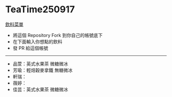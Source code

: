 # TeaTime250917

[飲料菜單](https://www.taotaotea.com.tw/pages/menu)

- 將這個 Repository Fork 到你自己的帳號底下
- 在下面輸入你想點的飲料
- 發 PR 給這個帳號

---

- 品萱：英式水果茶 微糖微冰
- 芳瑜：輕焙穀麥拿鐵 無糖微冰
- 軒瑞：
- 薇婷：
- 佳芸：英式水果茶 微糖微冰


